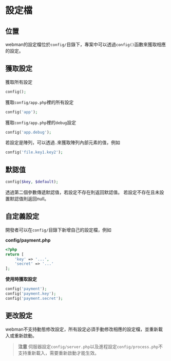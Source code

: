 # 設定檔

## 位置
webman的設定檔位於`config/`目錄下，專案中可以透過`config()`函數來獲取相應的設定。

## 獲取設定

獲取所有設定
```php
config();
```

獲取`config/app.php`裡的所有設定
```php
config('app');
```

獲取`config/app.php`裡的`debug`設定
```php
config('app.debug');
```

若設定是陣列，可以透過`.`來獲取陣列內部元素的值，例如
```php
config('file.key1.key2');
```

## 默認值
```php
config($key, $default);
```
透過第二個參數傳遞默認值，若設定不存在則返回默認值。
若設定不存在且未設置默認值則返回null。

## 自定義設定
開發者可以在`config/`目錄下新增自己的設定檔，例如

**config/payment.php**

```php
<?php
return [
    'key' => '...',
    'secret' => '...'
];
```

**使用時獲取設定**
```php
config('payment');
config('payment.key');
config('payment.secret');
```

## 更改設定
webman不支持動態修改設定，所有設定必須手動修改相應的設定檔，並重新載入或重新啟動。

> **注意**
> 伺服器設定`config/server.php`以及進程設定`config/process.php`不支持重新載入，需要重新啟動才能生效。